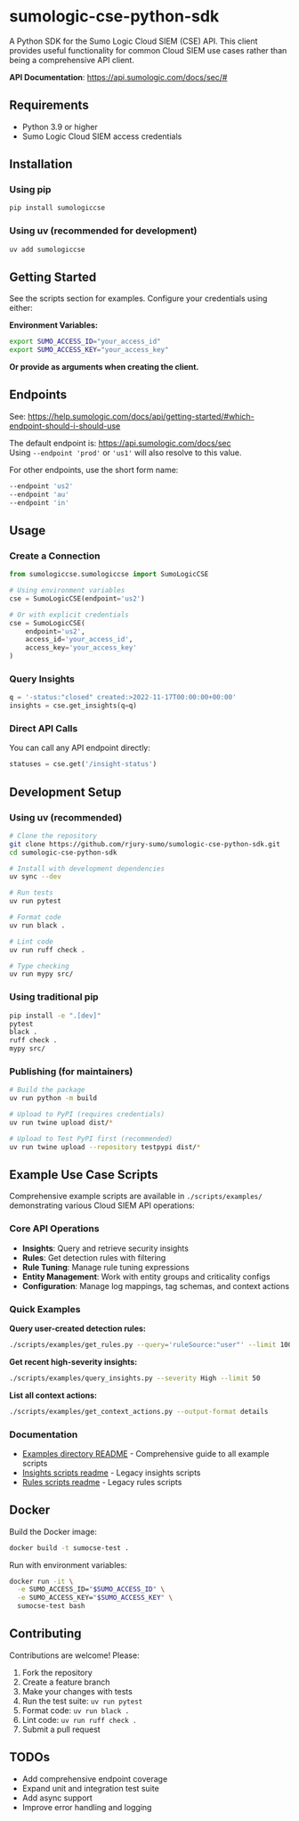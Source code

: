 # sumologic-cse-python-sdk

A Python SDK for the Sumo Logic Cloud SIEM (CSE) API. This client provides useful functionality for common Cloud SIEM use cases rather than being a comprehensive API client.

**API Documentation**: https://api.sumologic.com/docs/sec/#

## Requirements

- Python 3.9 or higher
- Sumo Logic Cloud SIEM access credentials

## Installation

### Using pip
```bash
pip install sumologiccse
```

### Using uv (recommended for development)
```bash
uv add sumologiccse
```

## Getting Started

See the scripts section for examples. Configure your credentials using either:

**Environment Variables:**
```bash
export SUMO_ACCESS_ID="your_access_id"
export SUMO_ACCESS_KEY="your_access_key"
```

**Or provide as arguments when creating the client.**

## Endpoints

See: https://help.sumologic.com/docs/api/getting-started/#which-endpoint-should-i-should-use

The default endpoint is: https://api.sumologic.com/docs/sec  
Using `--endpoint 'prod'` or `'us1'` will also resolve to this value.

For other endpoints, use the short form name:
```bash
--endpoint 'us2'
--endpoint 'au' 
--endpoint 'in'
```

## Usage

### Create a Connection
```python
from sumologiccse.sumologiccse import SumoLogicCSE

# Using environment variables
cse = SumoLogicCSE(endpoint='us2')

# Or with explicit credentials
cse = SumoLogicCSE(
    endpoint='us2',
    access_id='your_access_id',
    access_key='your_access_key'
)
```

### Query Insights
```python
q = '-status:"closed" created:>2022-11-17T00:00:00+00:00'
insights = cse.get_insights(q=q)
```

### Direct API Calls
You can call any API endpoint directly:
```python
statuses = cse.get('/insight-status')
```

## Development Setup

### Using uv (recommended)
```bash
# Clone the repository
git clone https://github.com/rjury-sumo/sumologic-cse-python-sdk.git
cd sumologic-cse-python-sdk

# Install with development dependencies
uv sync --dev

# Run tests
uv run pytest

# Format code
uv run black .

# Lint code  
uv run ruff check .

# Type checking
uv run mypy src/
```

### Using traditional pip
```bash
pip install -e ".[dev]"
pytest
black .
ruff check .
mypy src/
```

### Publishing (for maintainers)
```bash
# Build the package
uv run python -m build

# Upload to PyPI (requires credentials)
uv run twine upload dist/*

# Upload to Test PyPI first (recommended)
uv run twine upload --repository testpypi dist/*
```

## Example Use Case Scripts

Comprehensive example scripts are available in `./scripts/examples/` demonstrating various Cloud SIEM API operations:

### Core API Operations

- **Insights**: Query and retrieve security insights
- **Rules**: Get detection rules with filtering
- **Rule Tuning**: Manage rule tuning expressions  
- **Entity Management**: Work with entity groups and criticality configs
- **Configuration**: Manage log mappings, tag schemas, and context actions

### Quick Examples

**Query user-created detection rules:**

```bash
./scripts/examples/get_rules.py --query='ruleSource:"user"' --limit 100
```

**Get recent high-severity insights:**

```bash
./scripts/examples/query_insights.py --severity High --limit 50
```

**List all context actions:**

```bash
./scripts/examples/get_context_actions.py --output-format details
```

### Documentation

- [Examples directory README](scripts/examples/README.md) - Comprehensive guide to all example scripts
- [Insights scripts readme](scripts/insights/readme.md) - Legacy insights scripts
- [Rules scripts readme](scripts/rules/readme.md) - Legacy rules scripts

## Docker

Build the Docker image:
```bash
docker build -t sumocse-test .
```

Run with environment variables:
```bash
docker run -it \
  -e SUMO_ACCESS_ID="$SUMO_ACCESS_ID" \
  -e SUMO_ACCESS_KEY="$SUMO_ACCESS_KEY" \
  sumocse-test bash
```

## Contributing

Contributions are welcome! Please:

1. Fork the repository
2. Create a feature branch
3. Make your changes with tests
4. Run the test suite: `uv run pytest`
5. Format code: `uv run black .`
6. Lint code: `uv run ruff check .`
7. Submit a pull request

## TODOs

- Add comprehensive endpoint coverage
- Expand unit and integration test suite
- Add async support
- Improve error handling and logging